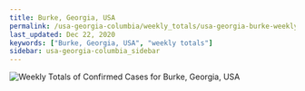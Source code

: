 ```yaml
---
title: Burke, Georgia, USA
permalink: /usa-georgia-columbia/weekly_totals/usa-georgia-burke-weekly_totals.html
last_updated: Dec 22, 2020
keywords: ["Burke, Georgia, USA", "weekly totals"]
sidebar: usa-georgia-columbia_sidebar
---
```


![Weekly Totals of Confirmed Cases for Burke, Georgia, USA](/covid_tracker/images/graphs/usa-georgia-burke-weekly_totals_graph.png)
